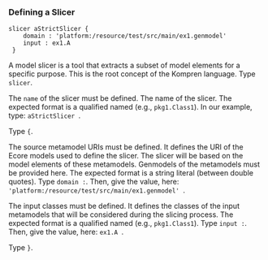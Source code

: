### <a name="Defining-a-Slicer"></a>Defining a Slicer

```
slicer aStrictSlicer {
 	domain : 'platform:/resource/test/src/main/ex1.genmodel' 
 	input : ex1.A 
 }
```
A model slicer is a tool that extracts a subset of model elements for a specific purpose. This is the root concept of the Kompren language. Type `slicer`. 

The `name` of the slicer must be defined. The name of the slicer. The expected format is a qualified named (e.g., `pkg1.Class1`). In our example, type: `aStrictSlicer `.


Type `{`. 

The source metamodel URIs must be defined. It defines the URI of the Ecore models used to define the slicer. The slicer will be based on the model elements of these metamodels. Genmodels of the metamodels must be provided here. The expected format is a string literal (between double quotes).
Type `domain :`. 
Then, give the value, here: `'platform:/resource/test/src/main/ex1.genmodel' `.

The input classes must be defined. It defines the classes of the input metamodels that will be considered during the slicing process. The expected format is a qualified named (e.g., `pkg1.Class1`).
Type `input :`. 
Then, give the value, here: `ex1.A `.


Type `}`. 
